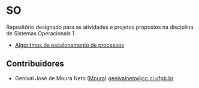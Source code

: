 # SO

Repositório designado para as atividades e projetos propostos na disciplina de Sistemas Operacionais 1.

- [Algoritmos de escalonamento de processos](https://github.com/Moura00010001/SO/tree/master/tSO/src/algoritmos)

## Contribuidores

- Genival José de Moura Neto ([Moura](https://github.com/Moura00010001)) genivalneto@cc.ci.ufpb.br
